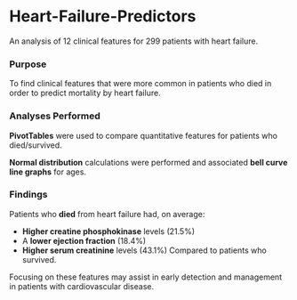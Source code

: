 # Heart-Failure-Predictors

An analysis of 12 clinical features for 299 patients with heart failure. 

### Purpose

To find clinical features that were more common in patients who died in order to predict mortality by heart failure.

### Analyses Performed 

**PivotTables** were used to compare quantitative features for patients who died/survived. 

**Normal distribution** calculations were performed and associated **bell curve line graphs** for ages.

### Findings

Patients who **died** from heart failure had, on average: 
* **Higher creatine phosphokinase** levels (21.5%)
* A **lower ejection fraction** (18.4%)
* **Higher serum creatinine** levels (43.1%) 
Compared to patients who survived.

Focusing on these features may assist in early detection and management in patients with cardiovascular disease.

